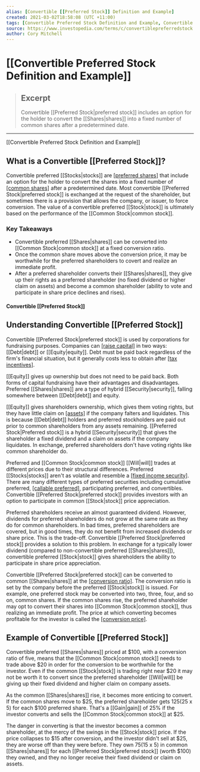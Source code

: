 ```yaml
---
alias: [Convertible [[Preferred Stock]] Definition and Example]
created: 2021-03-02T18:58:08 (UTC +11:00)
tags: [Convertible Preferred Stock Definition and Example, Convertible Preferred Stock Definition and Example]
source: https://www.investopedia.com/terms/c/convertiblepreferredstock.asp
author: Cory Mitchell
---
```


# [[Convertible Preferred Stock Definition and Example]]

> ## Excerpt
> Convertible [[Preferred Stock|preferred stock]] includes an option for the holder to convert the [[Shares|shares]] into a fixed number of common shares after a predetermined date.

---

[[Convertible Preferred Stock Definition and Example]]
## What is a Convertible [[Preferred Stock]]?

Convertible preferred [[Stocks|stocks]] are [[preferred shares]](https://www.investopedia.com/terms/p/preference-[[Shares|shares]].asp) that include an option for the holder to convert the shares into a fixed number of [[common shares]](https://www.investopedia.com/terms/c/commonstock.asp) after a predetermined date. Most convertible [[Preferred Stock|preferred stock]] is exchanged at the request of the shareholder, but sometimes there is a provision that allows the company, or issuer, to force conversion. The value of a convertible preferred [[Stock|stock]] is ultimately based on the performance of the [[Common Stock|common stock]].

### Key Takeaways

-   Convertible preferred [[Shares|shares]] can be converted into [[Common Stock|common stock]] at a fixed conversion ratio.
-   Once the common share moves above the conversion price, it may be worthwhile for the preferred shareholders to covert and realize an immediate profit.
-   After a preferred shareholder converts their [[Shares|shares]], they give up their rights as a preferred shareholder (no fixed dividend or higher claim on assets) and become a common shareholder (ability to vote and participate in share price declines and rises).

#### Convertible [[Preferred Stock]]

## Understanding Convertible [[Preferred Stock]]

Convertible [[Preferred Stock|preferred stock]] is used by corporations for fundraising purposes. Companies can [[raise capital]](https://www.investopedia.com/ask/answers/062915/what-are-some-limitations-and-drawbacks-using-payback-period-analysis.asp) in two ways: [[Debt|debt]] or [[Equity|equity]]. Debt must be paid back regardless of the firm's financial situation, but it generally costs less to obtain after [[tax incentives]](https://www.investopedia.com/terms/t/taxcredit.asp).

[[Equity]] gives up ownership but does not need to be paid back. Both forms of capital fundraising have their advantages and disadvantages. Preferred [[Shares|shares]] are a type of hybrid [[Security|security]], falling somewhere between [[Debt|debt]] and equity.

[[Equity]] gives shareholders ownership, which gives them voting rights, but they have little claim on [[assets]](https://www.investopedia.com/terms/a/asset.asp) if the company falters and liquidates. This is because [[Debt|debt]] holders and preferred stockholders are paid out prior to common shareholders from any assets remaining. [[Preferred Stock|Preferred stock]] is a hybrid [[Security|security]] that gives the shareholder a fixed dividend and a claim on assets if the company liquidates. In exchange, preferred shareholders don't have voting rights like common shareholder do.

Preferred and [[Common Stock|common stock]] [[Will|will]] trades at different prices due to their structural differences. Preferred [[Stocks|stocks]] aren't as volatile and resemble a [[fixed income security]](https://www.investopedia.com/terms/f/fixed-incomesecurity.asp). There are many different types of preferred securities including cumulative preferred, [[callable preferred]](https://www.investopedia.com/terms/c/callablepreferredstock.asp), participating preferred, and convertibles. Convertible [[Preferred Stock|preferred stock]] provides investors with an option to participate in common [[Stock|stock]] price appreciation.

Preferred shareholders receive an almost guaranteed dividend. However, dividends for preferred shareholders do not grow at the same rate as they do for common shareholders. In bad times, preferred shareholders are covered, but in good times, they do not benefit from increased dividends or share price. This is the trade-off. Convertible [[Preferred Stock|preferred stock]] provides a solution to this problem. In exchange for a typically lower dividend (compared to non-convertible preferred [[Shares|shares]]), convertible preferred [[Stock|stock]] gives shareholders the ability to participate in share price appreciation.

Convertible [[Preferred Stock|preferred stock]] can be converted to common [[Shares|shares]] at the [[conversion ratio]](https://www.investopedia.com/terms/c/conversionratio.asp). The conversion ratio is set by the company before the preferred [[Stock|stock]] is issued. For example, one preferred stock may be converted into two, three, four, and so on, common shares. If the common shares rise, the preferred shareholder may opt to convert their shares into [[Common Stock|common stock]], thus realizing an immediate profit. The price at which converting becomes profitable for the investor is called the [[conversion price]](https://www.investopedia.com/terms/c/conversionprice.asp).

## Example of Convertible [[Preferred Stock]]

Convertible preferred [[Shares|shares]] priced at $100, with a conversion ratio of five, means that the [[Common Stock|common stock]] needs to trade above $20 in order for the conversion to be worthwhile for the investor. Even if the common [[Stock|stock]] is trading right near $20 it may not be worth it to convert since the preferred shareholder [[Will|will]] be giving up their fixed dividend and higher claim on company assets.

As the common [[Shares|shares]] rise, it becomes more enticing to convert. If the common shares move to $25, the preferred shareholder gets $125 ($25 x 5) for each $100 preferred share. That's a [[Gain|gain]] of 25% if the investor converts and sells the [[Common Stock|common stock]] at $25.

The danger in converting is that the investor becomes a common shareholder, at the mercy of the swings in the [[Stock|stock]] price. If the price collapses to $15 after conversion, and the investor didn't sell at $25, they are worse off than they were before. They own $75 ($15 x 5) in common [[Shares|shares]] for each [[Preferred Stock|preferred stock]] (worth $100) they owned, and they no longer receive their fixed dividend or claim on assets.
